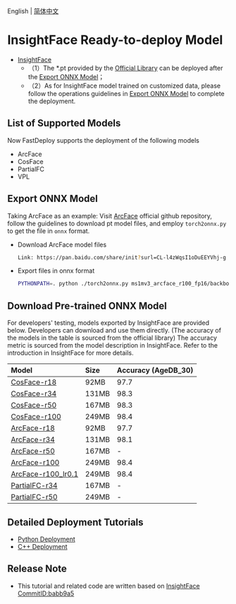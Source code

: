 English | [简体中文](README_CN.md)
# InsightFace Ready-to-deploy Model

- [InsightFace](https://github.com/deepinsight/insightface/commit/babb9a5)
  - （1）The *.pt provided by the [Official Library](https://github.com/deepinsight/insightface/) can be deployed after the [Export ONNX Model](#export-onnx-model)；
  - （2）As for InsightFace model trained on customized data, please follow the operations guidelines in [Export ONNX Model](#%E5%AF%BC%E5%87%BAONNX%E6%A8%A1%E5%9E%8B) to complete the deployment.


## List of Supported Models
Now FastDeploy supports the deployment of the following models
- ArcFace
- CosFace
- PartialFC
- VPL


##  Export ONNX Model
Taking ArcFace as an example:
Visit [ArcFace](https://github.com/deepinsight/insightface/tree/master/recognition/arcface_torch) official github repository, follow the guidelines to download pt model files, and employ `torch2onnx.py` to get the file in `onnx` format.

* Download ArcFace model files
  ```bash
  Link: https://pan.baidu.com/share/init?surl=CL-l4zWqsI1oDuEEYVhj-g code: e8pw  
  ```

* Export files in onnx format
  ```bash
  PYTHONPATH=. python ./torch2onnx.py ms1mv3_arcface_r100_fp16/backbone.pth --output ms1mv3_arcface_r100.onnx --network r100 --simplify 1
  ```

## Download Pre-trained ONNX Model

For developers' testing, models exported by InsightFace are provided below. Developers can download and use them directly. (The accuracy of the models in the table is sourced from the official library) The accuracy metric is sourced from the model description in InsightFace. Refer to the introduction in InsightFace for more details.

| Model                                                                                         | Size    | Accuracy (AgeDB_30) |
|:-------------------------------------------------------------------------------------------|:------|:--------------|
| [CosFace-r18](https://bj.bcebos.com/paddlehub/fastdeploy/glint360k_cosface_r18.onnx)       | 92MB  | 97.7          |
| [CosFace-r34](https://bj.bcebos.com/paddlehub/fastdeploy/glint360k_cosface_r34.onnx)       | 131MB | 98.3          |
| [CosFace-r50](https://bj.bcebos.com/paddlehub/fastdeploy/glint360k_cosface_r50.onnx)       | 167MB | 98.3          |
| [CosFace-r100](https://bj.bcebos.com/paddlehub/fastdeploy/glint360k_cosface_r100.onnx)     | 249MB | 98.4          |
| [ArcFace-r18](https://bj.bcebos.com/paddlehub/fastdeploy/ms1mv3_arcface_r18.onnx)          | 92MB  | 97.7          |
| [ArcFace-r34](https://bj.bcebos.com/paddlehub/fastdeploy/ms1mv3_arcface_r34.onnx)          | 131MB | 98.1          |
| [ArcFace-r50](https://bj.bcebos.com/paddlehub/fastdeploy/ms1mv3_arcface_r50.onnx)          | 167MB | -             |
| [ArcFace-r100](https://bj.bcebos.com/paddlehub/fastdeploy/ms1mv3_arcface_r100.onnx)        | 249MB | 98.4          |
| [ArcFace-r100_lr0.1](https://bj.bcebos.com/paddlehub/fastdeploy/ms1mv3_r100_lr01.onnx)     | 249MB | 98.4          |
| [PartialFC-r34](https://bj.bcebos.com/paddlehub/fastdeploy/partial_fc_glint360k_r50.onnx)  | 167MB | -             |
| [PartialFC-r50](https://bj.bcebos.com/paddlehub/fastdeploy/partial_fc_glint360k_r100.onnx) | 249MB | -             |




## Detailed Deployment Tutorials

- [Python Deployment](python)
- [C++ Deployment](cpp)


## Release Note

- This tutorial and related code are written based on [InsightFace CommitID:babb9a5](https://github.com/deepinsight/insightface/commit/babb9a5) 

